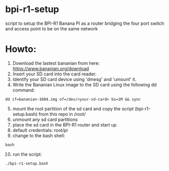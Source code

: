 # bpi-r1-setup
script to setup the BPI-R1 Banana PI as a router bridging the four port switch and access point to be on the same network

# Howto:
1. Download the lastest bananian from here: https://www.bananian.org/download
2. Insert your SD card into the card reader.
3. Identify your SD card device using 'dmesg' and 'umount' it.
4. Write the Bananian Linux image to the SD card using the following dd command:
```
dd if=bananian-1604.img of=/dev/<your-sd-card> bs=1M && sync
```
5. mount the root partition of the sd card and copy the script (bpi-r1-setup.bash) from this repo in /root/
6. unmount any sd card partitions
7. place the sd card in the BPI-R1 router and start up
8. default credentials: root/pi
9. change to the bash shell:
```
bash
```
10. run the script:
```
./bpi-r1-setup.bash
```


